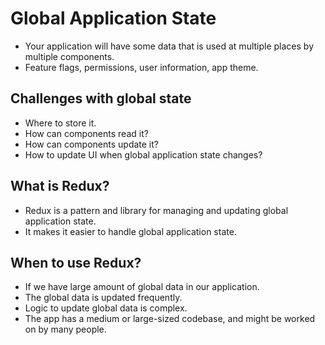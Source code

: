 
# Global Application State 

- Your application will have some data that is used at multiple places by multiple components.
- Feature flags, permissions, user information, app theme.

## Challenges with global state

- Where to store it.
- How can components read it?
- How can components update it?
- How to update UI when global application state changes?


## What is Redux?

- Redux is a pattern and library for managing and updating global application state.
- It makes it easier to handle global application state.


## When to use Redux?

- If we have large amount of global data in our application.
- The global data is updated frequently.
- Logic to update global data is complex.
- The app has a medium or large-sized codebase, and might be worked on by many people.
